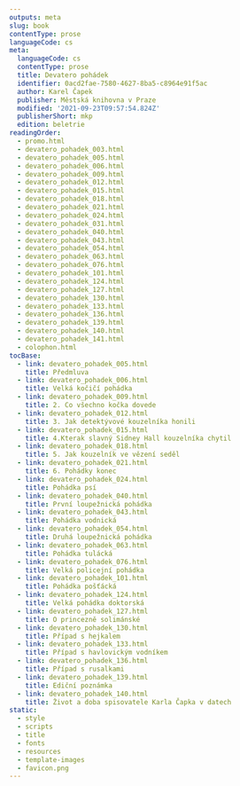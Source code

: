 ```yaml
---
outputs: meta
slug: book
contentType: prose
languageCode: cs
meta:
  languageCode: cs
  contentType: prose
  title: Devatero pohádek
  identifier: 0acd2fae-7580-4627-8ba5-c8964e91f5ac
  author: Karel Čapek
  publisher: Městská knihovna v Praze
  modified: '2021-09-23T09:57:54.824Z'
  publisherShort: mkp
  edition: beletrie
readingOrder:
  - promo.html
  - devatero_pohadek_003.html
  - devatero_pohadek_005.html
  - devatero_pohadek_006.html
  - devatero_pohadek_009.html
  - devatero_pohadek_012.html
  - devatero_pohadek_015.html
  - devatero_pohadek_018.html
  - devatero_pohadek_021.html
  - devatero_pohadek_024.html
  - devatero_pohadek_031.html
  - devatero_pohadek_040.html
  - devatero_pohadek_043.html
  - devatero_pohadek_054.html
  - devatero_pohadek_063.html
  - devatero_pohadek_076.html
  - devatero_pohadek_101.html
  - devatero_pohadek_124.html
  - devatero_pohadek_127.html
  - devatero_pohadek_130.html
  - devatero_pohadek_133.html
  - devatero_pohadek_136.html
  - devatero_pohadek_139.html
  - devatero_pohadek_140.html
  - devatero_pohadek_141.html
  - colophon.html
tocBase:
  - link: devatero_pohadek_005.html
    title: Předmluva
  - link: devatero_pohadek_006.html
    title: Velká kočičí pohádka
  - link: devatero_pohadek_009.html
    title: 2. Co všechno kočka dovede
  - link: devatero_pohadek_012.html
    title: 3. Jak detektývové kouzelníka honili
  - link: devatero_pohadek_015.html
    title: 4.Kterak slavný Sidney Hall kouzelníka chytil
  - link: devatero_pohadek_018.html
    title: 5. Jak kouzelník ve vězení seděl
  - link: devatero_pohadek_021.html
    title: 6. Pohádky konec
  - link: devatero_pohadek_024.html
    title: Pohádka psí
  - link: devatero_pohadek_040.html
    title: První loupežnická pohádka
  - link: devatero_pohadek_043.html
    title: Pohádka vodnická
  - link: devatero_pohadek_054.html
    title: Druhá loupežnická pohádka
  - link: devatero_pohadek_063.html
    title: Pohádka tulácká
  - link: devatero_pohadek_076.html
    title: Velká policejní pohádka
  - link: devatero_pohadek_101.html
    title: Pohádka pošťácká
  - link: devatero_pohadek_124.html
    title: Velká pohádka doktorská
  - link: devatero_pohadek_127.html
    title: O princezně solimánské
  - link: devatero_pohadek_130.html
    title: Případ s hejkalem
  - link: devatero_pohadek_133.html
    title: Případ s havlovickým vodníkem
  - link: devatero_pohadek_136.html
    title: Případ s rusalkami
  - link: devatero_pohadek_139.html
    title: Ediční poznámka
  - link: devatero_pohadek_140.html
    title: Život a doba spisovatele Karla Čapka v datech
static:
  - style
  - scripts
  - title
  - fonts
  - resources
  - template-images
  - favicon.png
---
```

